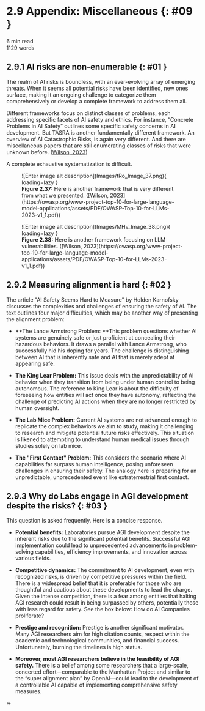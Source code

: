 # 2.9 Appendix: Miscellaneous {: #09 }

<div class="section-meta">
    <div class="meta-item">
        <i class="fas fa-clock"></i>
        6 min read
    </div>
    <div class="meta-item">
        <i class="fas fa-file-alt"></i> 
        1129 words
    </div>
</div>


## 2.9.1 <span style="text - decoration: underline;">AI risks are non-enumerable</span> {: #01 }

The realm of AI risks is boundless, with an ever-evolving array of emerging threats. When it seems all potential risks have been identified, new ones surface, making it an ongoing challenge to categorize them comprehensively or develop a complete framework to address them all.

Different frameworks focus on distinct classes of problems, each addressing specific facets of AI safety and ethics. For instance, “Concrete Problems in AI Safety” outlines some specific safety concerns in AI development. But TASRA is another fundamentally different framework. An overview of AI Catastrophic Risks, is again very different. And there are miscellaneous papers that are still enumerating classes of risks that were unknown before. ([Wilson, 2023](https://owasp.org/www-project-top-10-for-large-language-model-applications/assets/PDF/OWASP-Top-10-for-LLMs-2023-v1_1.pdf))

A complete exhaustive systematization is difficult.

<figure markdown="span">
![Enter image alt description](Images/tRo_Image_37.png){ loading=lazy }
  <figcaption markdown="1"><b>Figure 2.37:</b> Here is another framework that is very different from what we presented. ([Wilson, 2023](https://owasp.org/www-project-top-10-for-large-language-model-applications/assets/PDF/OWASP-Top-10-for-LLMs-2023-v1_1.pdf))</figcaption>
</figure>

<figure markdown="span">
![Enter image alt description](Images/MHv_Image_38.png){ loading=lazy }
  <figcaption markdown="1"><b>Figure 2.38:</b> Here is another framework focusing on LLM vulnerabilities. ([Wilson, 2023](https://owasp.org/www-project-top-10-for-large-language-model-applications/assets/PDF/OWASP-Top-10-for-LLMs-2023-v1_1.pdf))</figcaption>
</figure>

## 2.9.2 Measuring alignment is hard {: #02 }

The article "AI Safety Seems Hard to Measure" by Holden Karnofsky discusses the complexities and challenges of ensuring the safety of AI. The text outlines four major difficulties, which may be another way of presenting the alignment problem:

- **The Lance Armstrong Problem: **This problem questions whether AI systems are genuinely safe or just proficient at concealing their hazardous behaviors. It draws a parallel with Lance Armstrong, who successfully hid his doping for years. The challenge is distinguishing between AI that is inherently safe and AI that is merely adept at appearing safe.

- **The King Lear Problem:** This issue deals with the unpredictability of AI behavior when they transition from being under human control to being autonomous. The reference to King Lear is about the difficulty of foreseeing how entities will act once they have autonomy, reflecting the challenge of predicting AI actions when they are no longer restricted by human oversight.

- **The Lab Mice Problem:** Current AI systems are not advanced enough to replicate the complex behaviors we aim to study, making it challenging to research and mitigate potential future risks effectively. This situation is likened to attempting to understand human medical issues through studies solely on lab mice.

- **The "First Contact" Problem:** This considers the scenario where AI capabilities far surpass human intelligence, posing unforeseen challenges in ensuring their safety. The analogy here is preparing for an unpredictable, unprecedented event like extraterrestrial first contact.

## 2.9.3 Why do Labs engage in AGI development despite the risks? {: #03 }

This question is asked frequently. Here is a concise response.

- **Potential benefits:** Laboratories pursue AGI development despite the inherent risks due to the significant potential benefits. Successful AGI implementation could lead to unprecedented advancements in problem-solving capabilities, efficiency improvements, and innovation across various fields.

- **Competitive dynamics:** The commitment to AI development, even with recognized risks, is driven by competitive pressures within the field. There is a widespread belief that it is preferable for those who are thoughtful and cautious about these developments to lead the charge. Given the intense competition, there is a fear among entities that halting AGI research could result in being surpassed by others, potentially those with less regard for safety. See the box below: How do AI Companies proliferate?

- **Prestige and recognition:** Prestige is another significant motivator. Many AGI researchers aim for high citation counts, respect within the academic and technological communities, and financial success. Unfortunately, burning the timelines is high status.

- **Moreover, most AGI researchers believe in the feasibility of AGI safety.** There is a belief among some researchers that a large-scale, concerted effort—comparable to the Manhattan Project and similar to the “super alignment plan” by OpenAI—could lead to the development of a controllable AI capable of implementing comprehensive safety measures.

<!--

References Adversarial AI

Added:

Explaining and Harnessing Adversarial Examples ([Goodfellow et al., 2014](https://arxiv.org/abs/1412.6572))

Certified Defenses for Data Poisoning Attacks ([Steinhardt et al., 2017](https://arxiv.org/abs/1706.03691))

Dolphin Attack: Inaudible Voice Commands ([Zhang et al., 2017](https://arxiv.org/abs/1708.09537))

Just How Toxic is Data Poisoning? ([Schwarzschild et al., 2021](https://arxiv.org/abs/2006.12557))

Extracting Training Data from Large Language Models ([Carlini et al., 2021](https://arxiv.org/abs/2012.07805))

Membership Inference Attacks against Machine Learning Models ([Shokri et al., 2017](https://arxiv.org/abs/1610.05820))

Robust Physical-World Attacks on Deep Learning Models ([Kevin Eykholt et al., 2018](https://arxiv.org/abs/1707.08945))

Advancing Security in AI Systems: A Novel Approach to Detecting Backdoors ([Hossain et al., 2024](https://arxiv.org/abs/2403.08208))

Oblivious Defense in ML Models: Backdoor Removal without Detection ([Shafi Goldwasser et al., 2024](https://arxiv.org/abs/2411.03279))

AutoDAN: Generating Stealthy Jailbreak Prompts on Aligned Large Language Models ([Liu et al., 2023](https://arxiv.org/abs/2310.04451))

Aligning LLMs to Be Robust Against Prompt Injection ([Chen et al., 2024](https://arxiv.org/abs/2410.05451)[)](https://arxiv.org/abs/2410.05451)

Privacy Backdoors: Stealing Data with Corrupted Pretrained Models ([Feng & Tramèr, 2024](https://arxiv.org/abs/2404.00473))

Targeted Backdoor Attacks on Deep Learning Systems ([Chen et al., 2017](https://arxiv.org/abs/1712.05526))

Hidden Trigger Backdoor Attacks ([Saha et al., 2019](https://arxiv.org/abs/1910.00033))

How well can Text-to-Image Generative Models understand Ethical Natural Language Interventions? ([Bansal et al, 2022](https://arxiv.org/abs/2210.15230))

Formalizing and Benchmarking Prompt Injection Attacks and Defenses ([Liu et al., 2024](https://arxiv.org/abs/2310.12815))

Adversarial Training: A Survey ([Zhao et al., 2024](https://arxiv.org/abs/2410.15042))

Re-thinking Model Inversion Attacks Against Deep Neural Networks ([Nguyen, et al., 2023](https://arxiv.org/abs/2304.01669))

Rethinking Privacy in the AI Era ([King & Meinhardt, 2024](https://hai.stanford.edu/sites/default/files/2024-02/White-Paper-Rethinking-Privacy-AI-Era.pdf))

Planting Undetectable Backdoors in Machine Learning Models ([Goldwasser, et al., 2024](https://arxiv.org/abs/2204.06974))

Survey of Vulnerabilities in Large Language Models Revealed by Adversarial Attacks

([Shayegani et al., 2023](https://arxiv.org/abs/2310.10844))

Autoregressive Perturbations for Data Poisoning ([Sandoval-Segura et al., 2022](https://arxiv.org/abs/2206.03693))

Amplifying Membership Exposure via Data Poisoning ([Chen et al., 2022](https://arxiv.org/abs/2211.00463))

The Effect of Data Poisoning on Counterfactual Explanations ([Artelt et al., 2024](https://arxiv.org/abs/2402.08290))

To add?

An Early Categorization of Prompt Injection Attacks on Large Language Models ([Rossi et al., 2024](https://arxiv.org/abs/2402.00898))

Data Poisoning Attacks to Local Differential Privacy Protocols for Graphs ([He et al., 2024](https://arxiv.org/abs/2412.19837))

Artificial Intelligence and Privacy: Causes for Concern ([Jurewicz et al., 2024](https://tidsskrift.dk/privacy_studies_journal/article/view/143099))

The AI data challenge: How do we protect privacy and other fundamental rights in an AI-driven world? (Tiedrich et al., 2023)

UNADDED

Multi-step jailbreaking privacy attacks on chatgpt

[https://arxiv.org/abs/2304.05197](https://arxiv.org/abs/2304.05197)

Jailbreaking chatgpt via prompt engineering: An empirical study

[https://arxiv.org/abs/2305.13860](https://arxiv.org/abs/2305.13860)

Jailbroken: How does llm safety training fail?

[https://arxiv.org/abs/2307.02483](https://arxiv.org/abs/2307.02483)

Jailbreaker: Automated jailbreak across multiple large language model chatbots.

[https://arxiv.org/abs/2307.08715](https://arxiv.org/abs/2307.08715)

Llm censorship: A machine learning challenge or a computer security problem?

[https://arxiv.org/abs/2307.10719](https://arxiv.org/abs/2307.10719)

Characterizing and evaluating in-the-wild jailbreak prompts on large language models

[https://arxiv.org/abs/2308.03825](https://arxiv.org/abs/2308.03825)

Latent jailbreak: A benchmark for evaluating text safety and output robustness of large language models

[https://arxiv.org/abs/2307.08487](https://arxiv.org/abs/2307.08487)

Exploiting programmatic behavior of llms: Dual-use through standard security attacks.

[https://arxiv.org/abs/2302.05733](https://arxiv.org/abs/2302.05733)

Tricking llms into disobedience: Understanding, analyzing, and preventing jailbreaks

[https://arxiv.org/abs/2305.14965](https://arxiv.org/abs/2305.14965)

Role-play with large language models

[https://arxiv.org/abs/2305.16367](https://arxiv.org/abs/2305.16367)

Are aligned neural networks adversarially aligned?

[https://arxiv.org/abs/2306.15447](https://arxiv.org/abs/2306.15447)

Plug and pray: Exploiting off-the-shelf components of multi-modal models.

[https://arxiv.org/abs/2307.14539v2](https://arxiv.org/abs/2307.14539v2)

Visual adversarial examples jailbreak large language models.

[https://arxiv.org/abs/2306.13213](https://arxiv.org/abs/2306.13213)

-->

<div class="section-end">
    <span>❧</span>
</div>